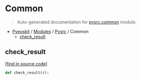 # Common

> Auto-generated documentation for [pysrc.common](https://github.com/learnforpractice/pyeoskit/blob/master/pysrc/common.py) module.

- [Pyeoskit](../README.md#pyeoskit-index) / [Modules](../MODULES.md#pyeoskit-modules) / [Pysrc](index.md#pysrc) / Common
    - [check_result](#check_result)

## check_result

[[find in source code]](https://github.com/learnforpractice/pyeoskit/blob/master/pysrc/common.py#L2)

```python
def check_result(r):
```
